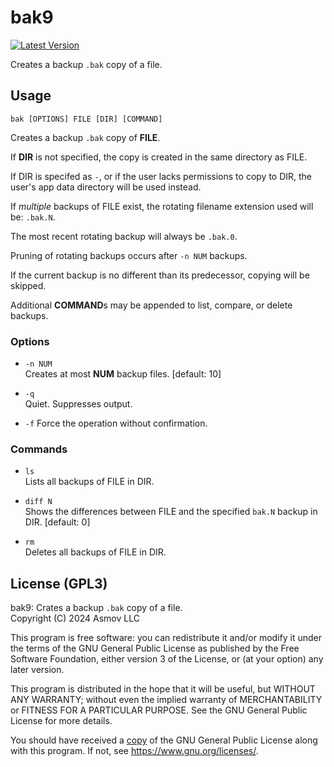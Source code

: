 bak9
================================================================================
[![Latest Version]][crates.io]

[Latest Version]: https://img.shields.io/crates/v/bak9.svg
[crates.io]: https://crates.io/crates/bak9

Creates a backup `.bak` copy of a file.


Usage
--------------------------------------------------------------------------------

`bak [OPTIONS] FILE [DIR] [COMMAND]`

Creates a backup `.bak` copy of **FILE**.

If **DIR** is not specified, the copy is created in the same directory as FILE.

If DIR is specifed as `-`, or if the user lacks permissions to copy to DIR, the
user's app data directory will be used instead.

If *multiple* backups of FILE exist, the rotating filename extension used will be: `.bak.N`.

The most recent rotating backup will always be `.bak.0`. 

Pruning of rotating backups occurs after `-n NUM` backups. 

If the current backup is no different than its predecessor, copying will be skipped. 

Additional **COMMAND**s may be appended to list, compare, or delete backups.

### Options

- `-n NUM`  
Creates at most **NUM** backup files. [default: 10] 

- `-q`  
Quiet. Suppresses output.

- `-f`
Force the operation without confirmation.

### Commands

- `ls`  
Lists all backups of FILE in DIR.

- `diff N`  
Shows the differences between FILE and the specified `bak.N` backup in DIR. [default: 0]

- `rm`  
Deletes all backups of FILE in DIR.

License (GPL3)
--------------------------------------------------------------------------------
bak9: Crates a backup `.bak` copy of a file.  
Copyright (C) 2024 Asmov LLC  

This program is free software: you can redistribute it and/or modify
it under the terms of the GNU General Public License as published by
the Free Software Foundation, either version 3 of the License, or
(at your option) any later version.

This program is distributed in the hope that it will be useful,
but WITHOUT ANY WARRANTY; without even the implied warranty of
MERCHANTABILITY or FITNESS FOR A PARTICULAR PURPOSE.  See the
GNU General Public License for more details.

You should have received a [copy](./LICENSE.txt) of the GNU General Public License
along with this program.  If not, see <https://www.gnu.org/licenses/>.

